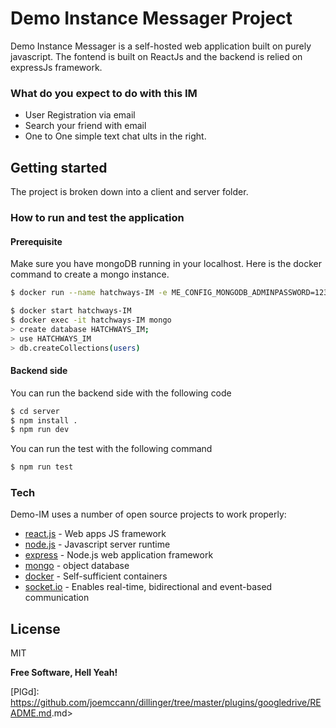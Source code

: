 # Demo Instance Messager Project

Demo Instance Messager is a self-hosted web application built on purely javascript. The fontend is built on ReactJs and the backend is relied on expressJs framework.

### What do you expect to do with this IM
  - User Registration via email
  - Search your friend with email
  - One to One simple text chat
ults in the right.

## Getting started

The project is broken down into a client and server folder.

### How to run and test the application
#### Prerequisite
Make sure you have mongoDB running in your localhost. Here is the docker command to create a mongo instance.
```sh
$ docker run --name hatchways-IM -e ME_CONFIG_MONGODB_ADMINPASSWORD=1234 -e ME_CONFIG_MONGODB_ADMINUSERNAME=root -p 8081:8081 -p 27017:27017 -d mongo:latest
```

```sh
$ docker start hatchways-IM
$ docker exec -it hatchways-IM mongo
> create database HATCHWAYS_IM;
> use HATCHWAYS_IM
> db.createCollections(users)
```

#### Backend side
You can run the backend side with the following code
```sh
$ cd server
$ npm install .
$ npm run dev
```
You can run the test with the following command
```sh
$ npm run test
```
### Tech

Demo-IM uses a number of open source projects to work properly:

* [react.js] - Web apps JS framework
* [node.js] - Javascript server runtime
* [express] - Node.js web application framework
* [mongo] - object database
* [docker] - Self-sufficient containers
* [socket.io] - Enables real-time, bidirectional and event-based communication

License
----

MIT


**Free Software, Hell Yeah!**

[//]: # (These are reference links used in the body of this note and get stripped out when the markdown processor does its job. There is no need to format nicely because it shouldn't be seen. Thanks SO - http://stackoverflow.com/questions/4823468/store-comments-in-markdown-syntax)


   [React.js]: <https://github.com/joemccann/dillinger>
   [git-repo-url]: <https://github.com/joemccann/dillinger.git>
   [node.js]: <http://nodejs.org>
   [express]: <http://expressjs.com>
   [socket.io]: <https://socket.io>
   [docker]: <https://www.docker.com>
   [mongo]: <https://www.mongodb.com/2>

   [PlDb]: <https://github.com/joemccann/dillinger/tree/master/plugins/dropbox/README.md>
   [PlGh]: <https://github.com/joemccann/dillinger/tree/master/plugins/github/README.md>
   [PlGd]: <https://github.com/joemccann/dillinger/tree/master/plugins/googledrive/README.md>.md>
